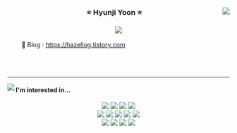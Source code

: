 <div align="center">
  <img align="right" src="https://github-readme-stats.vercel.app/api?username=kamg2218&show_icons=true&theme=radical"/>

  <h3>⭐ Hyunji Yoon ⭐</h3>
  <a href="https://solved.ac/kamg2218"><img src="http://mazassumnida.wtf/api/mini/generate_badge?boj=kamg2218"/></a>
  
  <div>&ensp;</div>
  <div align="left">&emsp;&emsp; 📓 Blog : <a href="https://hazellog.tistory.com">https://hazellog.tistory.com</a></div>
<!--   <div align="left">&emsp;&emsp; 📄 Resume: ... </div> -->
  <br/>
  <br/>
  <br/>
  
  <hr/>
  <img align="left" src="https://github-readme-stats.vercel.app/api/top-langs/?username=kamg2218&layout=compact&hide=Objective-c,php"/>
  <h4 align="left">I'm interested in...</h4>
  <img src="https://img.shields.io/badge/C-A8B9CC?style=flat-square&logo=C&logoColor=white"/>
  <img src="https://img.shields.io/badge/C++-00599C?style=flat-square&logo=Cplusplus&logoColor=white"/>
  <img src="https://img.shields.io/badge/JavaScript-F7DF1E?style=flat-square&logo=JavaScript&logoColor=white"/>
  <img src="https://img.shields.io/badge/TypeScript-3178C6?style=flat-square&logo=TypeScript&logoColor=white"/>
  <br/>
  <img src="https://img.shields.io/badge/HTML-E34F26?style=flat-square&logo=HTML5&logoColor=white"/>
  <img src="https://img.shields.io/badge/CSS-1572B6?style=flat-square&logo=CSS3&logoColor=white"/>
  <img src="https://img.shields.io/badge/React-61DAFB?style=flat-square&logo=React&logoColor=white"/>
  <img src="https://img.shields.io/badge/Redux-764ABC?style=flat-square&logo=Redux&logoColor=white"/>
  <img src="https://img.shields.io/badge/Socket.io-010101?style=flat-square&logo=Socket.io&logoColor=white"/>
  <br/>  
  <img src="https://img.shields.io/badge/Node.js-339933?style=flat-square&logo=Node.js&logoColor=white"/>
  <img src="https://img.shields.io/badge/ts_node-3178C6?style=flat-square&logo=ts-node&logoColor=white"/>
  <img src="https://img.shields.io/badge/mariaDB-003545?style=flat-square&logo=mariaDB&logoColor=white"/>
<img src="https://img.shields.io/badge/MySQL-4479A1?style=flat-square&logo=MySQL&logoColor=white"/>

  
  <br/>
  <br/>
  
</div>


<!-- **Hyunji Yoon**
[![Solved.ac
프로필](http://mazassumnida.wtf/api/mini/generate_badge?boj=kamg2218)](https://solved.ac/kamg2218)

![Anurag's GitHub stats](https://github-readme-stats.vercel.app/api?username=kamg2218&show_icons=true&theme=radical)

[![Top Langs](https://github-readme-stats.vercel.app/api/top-langs/?username=kamg2218&layout=compact&hide=Objective-c,php)](https://github.com/anuraghazra/github-readme-stats)

<hr/>


### I'm studying in 42Seoul!

[![hyoon's 42 stats](https://badge42.vercel.app/api/v2/cl2bjr8kk010309mgefh0qukt/stats?cursusId=21&coalitionId=88)](https://github.com/kamg2218/42Seoul)

<hr/>
 -->
